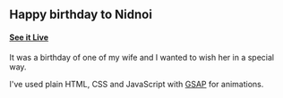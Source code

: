## Happy birthday to Nidnoi

#### [See it Live](https://rensamatar.github.io/hbd-2021/)

It was a birthday of one of my wife and I wanted to wish her in a special way.

I've used plain HTML, CSS and JavaScript with [GSAP](https://greensock.com/gsap) for animations.
